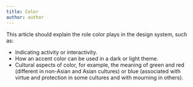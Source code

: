 ```yaml
---
title: Color
author: author
---
```


This article should explain the role color plays in the design system, such as:

* Indicating activity or interactivity.
* How an accent color can be used in a dark or light theme.
* Cultural aspects of color, for example, the meaning of green and red (different in non-Asian and Asian cultures) or blue (associated with virtue and protection in some cultures and with mourning in others).
